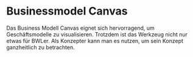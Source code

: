 # Businessmodel Canvas
Das Business Modell Canvas eignet sich hervorragend, um Geschäftsmodelle zu visualisieren. Trotzdem ist das Werkzeug nicht nur etwas für BWLer. Als Konzepter kann man es nutzen, um sein Konzept ganzheitlich zu betrachten.  